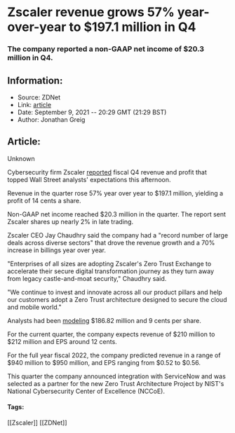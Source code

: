 # Zscaler revenue grows 57% year-over-year to $197.1 million in Q4
### The company reported a non-GAAP net income of $20.3 million in Q4.

## Information:
+ Source: ZDNet
+ Link: [article](https://www.zdnet.com/article/zscaler-revenue-grows-57-year-over-year-to-197-1-million-in-q4/)
+ Date: September 9, 2021 -- 20:29 GMT (21:29 BST)
+ Author: Jonathan Greig


## Article:
Unknown

Cybersecurity firm Zscaler [reported](https://ir.zscaler.com/news-releases/news-release-details/zscaler-reports-fourth-quarter-and-fiscal-2021-financial-results) fiscal Q4 revenue and profit that topped Wall Street analysts' expectations this afternoon.

Revenue in the quarter rose 57% year over year to $197.1 million, yielding a profit of 14 cents a share. 

Non-GAAP net income reached $20.3 million in the quarter. The report sent Zscaler shares up nearly 2% in late trading. 

Zscaler CEO Jay Chaudhry said the company had a "record number of large deals across diverse sectors" that drove the revenue growth and a 70% increase in billings year over year.

"Enterprises of all sizes are adopting Zscaler's Zero Trust Exchange to accelerate their secure digital transformation journey as they turn away from legacy castle-and-moat security," Chaudhry said. 

"We continue to invest and innovate across all our product pillars and help our customers adopt a Zero Trust architecture designed to secure the cloud and mobile world."

Analysts had been [modeling](https://www.nasdaq.com/articles/zscaler-zs-q4-earnings%3A-what-to-expect-2021-09-09) $186.82 million and 9 cents per share.






For the current quarter, the company expects revenue of $210 million to $212 million and EPS around 12 cents. 

For the full year fiscal 2022, the company predicted revenue in a range of $940 million to $950 million, and EPS ranging from $0.52 to $0.56. 

This quarter the company announced integration with ServiceNow and was selected as a partner for the new Zero Trust Architecture Project by NIST's National Cybersecurity Center of Excellence (NCCoE).





#### Tags:
[[Zscaler]] [[ZDNet]]
